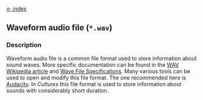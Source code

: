 [← index](../index.md)

## Waveform audio file (`*.wav`)

### Description

Waveform audio file is a common file format used to store information about
sound waves. More specific documentation can be found in the [WAV Wikipedia article](https://en.wikipedia.org/wiki/WAV)
and [Wave File Specifications](https://www.mmsp.ece.mcgill.ca/Documents/AudioFormats/WAVE/WAVE.html).
Many various tools can be used to open and modify this file format. The one
recommended here is [Audacity](https://www.audacityteam.org/download/). In
*Cultures* this file format is used to store information about sounds with
considerably short duration.